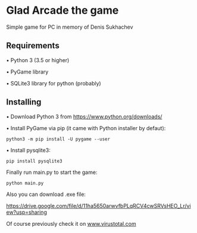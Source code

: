 # Glad Arcade the game
Simple game for PC in memory of Denis Sukhachev
## Requirements
• Python 3 (3.5 or higher)

• PyGame library

• SQLite3 library for python (probably)
## Installing 
• Download Python 3 from https://www.python.org/downloads/

• Install PyGame via pip (it came with Python installer by defaut):
```code
python3 -m pip install -U pygame --user
```
• Install pysqlite3:
```code
pip install pysqlite3
```
Finally run main.py to start the game:
```code
python main.py
```
Also you can download .exe file:

https://drive.google.com/file/d/11ha5650arwvfbPLqRCV4cwSRVsHEO_Lr/view?usp=sharing

Of course previously check it on www.virustotal.com
